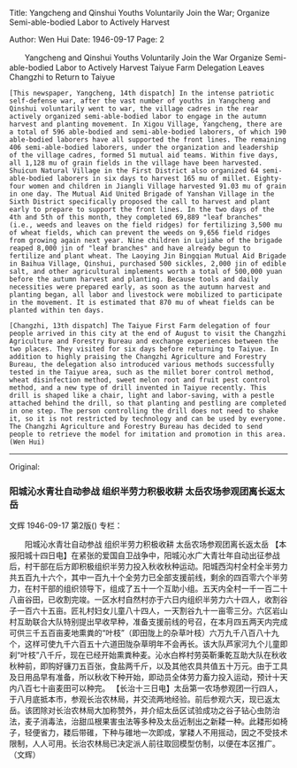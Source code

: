 Title: Yangcheng and Qinshui Youths Voluntarily Join the War; Organize Semi-able-bodied Labor to Actively Harvest

Author: Wen Hui
Date: 1946-09-17
Page: 2

　　Yangcheng and Qinshui Youths Voluntarily Join the War
    Organize Semi-able-bodied Labor to Actively Harvest
    Taiyue Farm Delegation Leaves Changzhi to Return to Taiyue

    [This newspaper, Yangcheng, 14th dispatch] In the intense patriotic self-defense war, after the vast number of youths in Yangcheng and Qinshui voluntarily went to war, the village cadres in the rear actively organized semi-able-bodied labor to engage in the autumn harvest and planting movement. In Xigou Village, Yangcheng, there are a total of 596 able-bodied and semi-able-bodied laborers, of which 190 able-bodied laborers have all supported the front lines. The remaining 406 semi-able-bodied laborers, under the organization and leadership of the village cadres, formed 51 mutual aid teams. Within five days, all 1,128 mu of grain fields in the village have been harvested. Shuicun Natural Village in the First District also organized 64 semi-able-bodied laborers in six days to harvest 165 mu of millet. Eighty-four women and children in Jiangli Village harvested 91.03 mu of grain in one day. The Mutual Aid United Brigade of Yanshan Village in the Sixth District specifically proposed the call to harvest and plant early to prepare to support the front lines. In the two days of the 4th and 5th of this month, they completed 69,889 "leaf branches" (i.e., weeds and leaves on the field ridges) for fertilizing 3,500 mu of wheat fields, which can prevent the weeds on 9,656 field ridges from growing again next year. Nine children in Lujiahe of the brigade reaped 8,000 jin of "leaf branches" and have already begun to fertilize and plant wheat. The Laoying Jin Bingqian Mutual Aid Brigade in Baihua Village, Qinshui, purchased 500 sickles, 2,000 jin of edible salt, and other agricultural implements worth a total of 500,000 yuan before the autumn harvest and planting. Because tools and daily necessities were prepared early, as soon as the autumn harvest and planting began, all labor and livestock were mobilized to participate in the movement. It is estimated that 870 mu of wheat fields can be planted within ten days.

    [Changzhi, 13th dispatch] The Taiyue First Farm delegation of four people arrived in this city at the end of August to visit the Changzhi Agriculture and Forestry Bureau and exchange experiences between the two places. They visited for six days before returning to Taiyue. In addition to highly praising the Changzhi Agriculture and Forestry Bureau, the delegation also introduced various methods successfully tested in the Taiyue area, such as the millet borer control method, wheat disinfection method, sweet melon root and fruit pest control method, and a new type of drill invented in Taiyue recently. This drill is shaped like a chair, light and labor-saving, with a pestle attached behind the drill, so that planting and pestling are completed in one step. The person controlling the drill does not need to shake it, so it is not restricted by technology and can be used by everyone. The Changzhi Agriculture and Forestry Bureau has decided to send people to retrieve the model for imitation and promotion in this area. (Wen Hui)



<hr /> 

Original: 


### 阳城沁水青壮自动参战  组织半劳力积极收耕  太岳农场参观团离长返太岳
文辉
1946-09-17
第2版()
专栏：

　　阳城沁水青壮自动参战
    组织半劳力积极收耕
    太岳农场参观团离长返太岳
    【本报阳城十四日电】在紧张的爱国自卫战争中，阳城沁水广大青壮年自动出征参战后，村干部在后方即积极组织半劳力投入秋收秋种运动。阳城西沟村全村全半劳力共五百九十六个，其中一百九十个全劳力已全部支援前线，剩余的四百零六个半劳力，在村干部的组织领导下，组成了五十一个互助小组。五天内全村一千一百二十八亩谷田，已收割完竣。一区水村自然村亦于六日内组织半劳力六十四人，收割谷子一百六十五亩。匠礼村妇女儿童八十四人，一天割谷九十一亩零三分。六区岩山村互助联合大队特别提出早收早种，准备支援前线的号召，在本月四五两天内完成可供三千五百亩麦地熏粪的“叶枝”（即田陇上的杂草叶枝）六万九千八百八十九个，这样可使九千六百五十六道田陇杂草明年不会再长。该大队芦家河九个儿童即刹“叶枝”八千斤，现在已经开始熏粪种麦。沁水白桦村劳英靳秉乾互助大队在秋收秋种前，即购好镰刀五百张，食盐两千斤，以及其他农具共值五十万元。由于工具及日用品早有准备，所以秋收下种开始，即动员全体劳力畜力投入运动，预计十天内八百七十亩麦田可以种完。
    【长治十三日电】太岳第一农场参观团一行四人，于八月底抵本市，参观长治农林局，并交流两地经验。前后参观六天，现已返太岳。该团除对长治农林局大加称赞外，并介绍太岳区试验成功之谷子钻心虫防治法，麦子消毒法，治甜瓜根果害虫法等多种及太岳近制出之新耧一种。此耧形如椅子，轻便省力，耧后带碓，下种与碓地一次即成，掌耧人不用摇动，因之不受技术限制，人人可用。长治农林局已决定派人前往取回模型仿制，以便在本区推广。（文辉）
